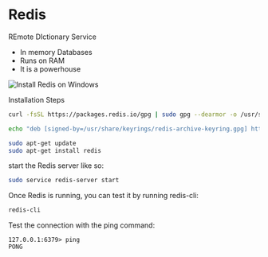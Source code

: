 # Redis

REmote DIctionary Service

- In memory Databases
- Runs on RAM
- It is a powerhouse


![Install Redis on Windows](https://redis.io/docs/latest/operate/oss_and_stack/install/install-redis/install-redis-on-windows/)

Installation Steps

```bash
curl -fsSL https://packages.redis.io/gpg | sudo gpg --dearmor -o /usr/share/keyrings/redis-archive-keyring.gpg
```

```bash
echo "deb [signed-by=/usr/share/keyrings/redis-archive-keyring.gpg] https://packages.redis.io/deb $(lsb_release -cs) main" | sudo tee /etc/apt/sources.list.d/redis.list
```

```bash
sudo apt-get update
sudo apt-get install redis
```

start the Redis server like so:

```bash
sudo service redis-server start
```

Once Redis is running, you can test it by running redis-cli:

```bash
redis-cli
```

Test the connection with the ping command:

```
127.0.0.1:6379> ping
PONG
```